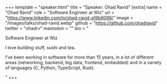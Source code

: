 +++
template = "speaker.html"
title = "Speaker: Ohad Ravid"
[extra]
  name = "Ohad Ravid"
  role = "Software Engineer at Wiz"
  url = "https://www.linkedin.com/in/ohad-ravid-a16b6089/"
  image = "/images/talks/ohad-ravid.webp"
  github = "https://github.com/ohadravid"
  twitter = "ohadrv"
  mastodon = ""
  bio = "<p>Software Engineer at Wiz</p><p></p><p>I love building stuff, sushi and tea.</p><p>I’ve been working in software for more than 15 years, in a lot of different areas (networking, backend, big data, frontend, embedded) and in a variety of languages (C, Python, TypeScript, Rust).</p>"
+++

